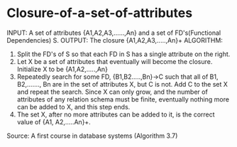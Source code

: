 # Closure-of-a-set-of-attributes
INPUT: A set of attributes {A1,A2,A3,......,An} and a set of FD's(Functional Dependencies) S. 
OUTPUT: The closure {A1,A2,A3,.....,An}+ 
ALGORITHM: 
1) Split the FD's of S so that each FD in S has a single attribute on the right. 
2) Let X be a set of attributes that eventually will become the closure. Initialize X to be {A1,A2,.....,An} 
3) Repeatedly search for some FD, {B1,B2.....,Bn}->C such that all of B1, B2,......., Bn are in the set of attributes X,    but C is not. Add C to the set X and repeat the search. Since X can only grow, and the number of attributes of any     relation schema must be finite, eventually nothing more can be added to X, and this step ends. 
4) The set X, after no more attributes can be added to it, is the correct value of {A1, A2,.....An}+.     

Source: A first course in database systems (Algorithm 3.7)
